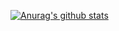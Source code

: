 [![Anurag's github stats](https://github-readme-stats.vercel.app/api?username=arkanttus&theme=radical&show_icons=true&include_all_commits=true)](https://github.com/anuraghazra/github-readme-stats)
